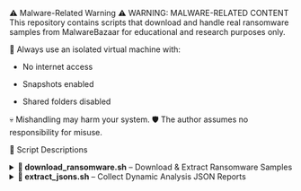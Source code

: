 ⚠️ Malware-Related Warning
⚠️ WARNING: MALWARE-RELATED CONTENT
This repository contains scripts that download and handle real ransomware samples from MalwareBazaar for educational and research purposes only.

🧪 Always use an isolated virtual machine with:

- No internet access

- Snapshots enabled

- Shared folders disabled

💀 Mishandling may harm your system.
🛡️ The author assumes no responsibility for misuse.

📜 Script Descriptions
<details> <summary><strong>🔻 download_ransomware.sh</strong> – Download & Extract Ransomware Samples</summary>
📌 Description
This script automates the process of downloading ransomware samples from MalwareBazaar based on the "ransomware" tag and extracts them from password-protected ZIP archives.

🔧 What It Does

- Queries MalwareBazaar for up to 500 ransomware samples

- Extracts their SHA256 hashes from the API response

- Downloads the samples as ZIP files

- Extracts the contents using the password infected

- Deletes the ZIP files after extraction

▶️ Usage
- Make the script executable and run it inside a secure virtual machine.

⚠️ Run only inside a sandboxed virtual machine.

</details> <details> <summary><strong>🔻 extract_jsons.sh</strong> – Collect Dynamic Analysis JSON Reports</summary>
📌 Description
This script collects .json reports from individual reports/ subfolders inside each sample directory and consolidates them into one folder for ML processing or manual review.

🔧 What It Does

- Creates a folder named all-json/

- Iterates through each sample directory

- Finds the first .json file inside reports/

- Copies and renames it as sample-name.json into all-json/

🗂️ Example Folder Structure
Before: Each sample folder has a reports/ directory with a JSON report inside
After: All .json files are copied and renamed into a single all-json/ directory

▶️ Usage
Run this script from inside the folder that contains all your sample directories.

✅ Ensures all dynamic reports are in one place for easier processing.

</details>
